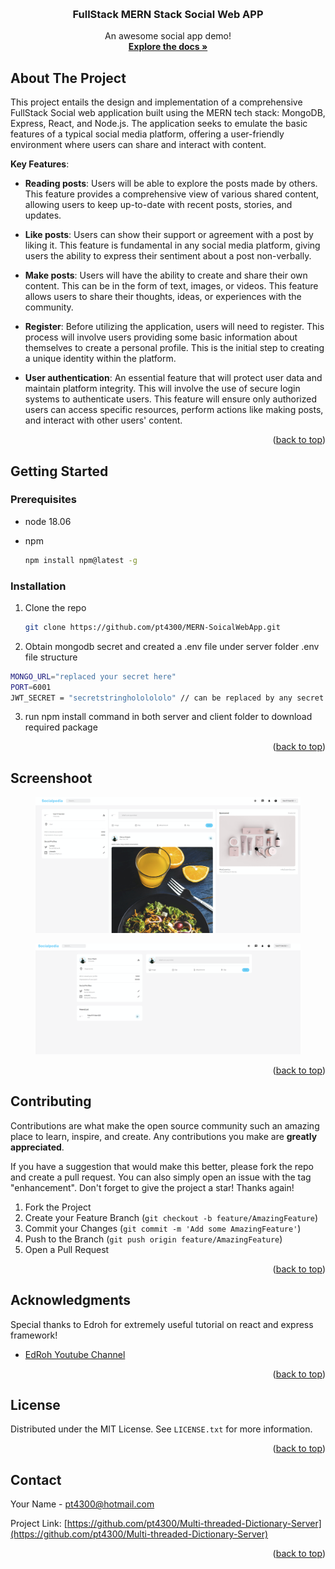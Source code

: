 <!-- Improved compatibility of back to top link: See: https://github.com/othneildrew/Best-README-Template/pull/73 -->
<a name="readme-top"></a>
<!--
*** Thanks for checking out the Best-README-Template. If you have a suggestion
*** that would make this better, please fork the repo and create a pull request
*** or simply open an issue with the tag "enhancement".
*** Don't forget to give the project a star!
*** Thanks again! Now go create something AMAZING! :D
-->



<!-- PROJECT SHIELDS -->
<!--
*** I'm using markdown "reference style" links for readability.
*** Reference links are enclosed in brackets [ ] instead of parentheses ( ).
*** See the bottom of this document for the declaration of the reference variables
*** for contributors-url, forks-url, etc. This is an optional, concise syntax you may use.
*** https://www.markdownguide.org/basic-syntax/#reference-style-links
-->





<br />



  <h3 align="center">FullStack MERN Stack Social Web APP</h3>

  <p align="center">
    An awesome social app demo!
    <br />
    <a href="https://github.com/pt4300/Multi-threaded-Dictionary-Server.git"><strong>Explore the docs »</strong></a>
    <br />



  </p>

</div>





<!-- ABOUT THE PROJECT -->

## About The Project

This project entails the design and implementation of a comprehensive FullStack Social web application built using the MERN tech stack: MongoDB, Express, React, and Node.js. The application seeks to emulate the basic features of a typical social media platform, offering a user-friendly environment where users can share and interact with content.

**Key Features**:

- **Reading posts**: Users will be able to explore the posts made by others. This feature provides a comprehensive view of various shared content, allowing users to keep up-to-date with recent posts, stories, and updates.

  

- **Like posts**: Users can show their support or agreement with a post by liking it. This feature is fundamental in any social media platform, giving users the ability to express their sentiment about a post non-verbally.

- **Make posts**: Users will have the ability to create and share their own content. This can be in the form of text, images, or videos. This feature allows users to share their thoughts, ideas, or experiences with the community.

- **Register**: Before utilizing the application, users will need to register. This process will involve users providing some basic information about themselves to create a personal profile. This is the initial step to creating a unique identity within the platform.

- **User authentication**: An essential feature that will protect user data and maintain platform integrity. This will involve the use of secure login systems to authenticate users. This feature will ensure only authorized users can access specific resources, perform actions like making posts, and interact with other users' content.

<p align="right">(<a href="#readme-top">back to top</a>)</p>




<!-- GETTING STARTED -->

## Getting Started


### Prerequisites

* node 18.06
* npm

  ```sh
  npm install npm@latest -g
  ```


### Installation


1. Clone the repo

   ```sh
   git clone https://github.com/pt4300/MERN-SoicalWebApp.git
   ```

2. Obtain mongodb secret and created a .env file under server folder
.env file structure
  ```sh
MONGO_URL="replaced your secret here"
PORT=6001
JWT_SECRET = "secretstringhololololo" // can be replaced by any secret as you wish
  ```
3. run npm install command in both server and client folder to download required package



<p align="right">(<a href="#readme-top">back to top</a>)</p>

<!-- USAGE EXAMPLES -->

## Screenshoot
 <figure>
   <img src="images\1.png" alt="Server GUI">
     </figure>
 <figure>
   <img src="images\2.png" alt="Server GUI">
     </figure>
<p align="right">(<a href="#readme-top">back to top</a>)</p>






<!-- CONTRIBUTING -->

## Contributing

Contributions are what make the open source community such an amazing place to learn, inspire, and create. Any contributions you make are **greatly appreciated**.

If you have a suggestion that would make this better, please fork the repo and create a pull request. You can also simply open an issue with the tag "enhancement".
Don't forget to give the project a star! Thanks again!

1. Fork the Project
2. Create your Feature Branch (`git checkout -b feature/AmazingFeature`)
3. Commit your Changes (`git commit -m 'Add some AmazingFeature'`)
4. Push to the Branch (`git push origin feature/AmazingFeature`)
5. Open a Pull Request

<p align="right">(<a href="#readme-top">back to top</a>)</p>


<!-- ACKNOWLEDGMENTS -->
## Acknowledgments

Special thanks to Edroh for extremely useful tutorial on react and express framework!

* [EdRoh Youtube Channel](https://www.youtube.com/@EdRohDev)


<p align="right">(<a href="#readme-top">back to top</a>)</p>
<!-- LICENSE -->

## License

Distributed under the MIT License. See `LICENSE.txt` for more information.

<p align="right">(<a href="#readme-top">back to top</a>)</p>



<!-- CONTACT -->

## Contact

Your Name - pt4300@hotmail.com

Project Link: [https://github.com/pt4300/Multi-threaded-Dictionary-Server](https://github.com/pt4300/Multi-threaded-Dictionary-Server)

<p align="right">(<a href="#readme-top">back to top</a>)</p>

